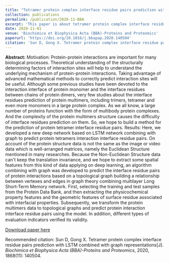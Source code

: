 ```yaml
---
title: "Tetramer protein complex interface residue pairs prediction with LSTM combined with graph representations"
collection: publications
permalink: /publication/2020-11-BBA
excerpt: 'This paper is about tetramer protein complex interface residue pairs prediction.'
date: 2020-11-01
venue: 'Biochimica et Biophysica Acta (BBA)-Proteins and Proteomics'
paperurl: 'https://doi.org/10.1016/j.bbapap.2020.140504'
citation: 'Sun D, Gong X. Tetramer protein complex interface residue pairs prediction with LSTM combined with graph representations[J].'
---
```


**Abstract:**
Motivation: Protein-protein interactions are important for many biological processes. Theoretical understanding of the structurally determining factors of interaction sites will help to understand the underlying mechanism of protein-protein interactions. Taking advantage of advanced mathematical methods to correctly predict interaction sites will be useful. Although some previous studies have been devoted to the interaction interface of protein monomer and the interface residues between chains of protein dimers, very few studies about the interface residues prediction of protein multimers, including trimers, tetramer and even more monomers in a large protein complex. As we all know, a large number of proteins function with the form of multibody protein complexes. And the complexity of the protein multimers structure causes the diﬃculty of interface residues prediction on them. So, we hope to build a method for the prediction of protein tetramer interface residue pairs. Results: Here, we developed a new deep network based on LSTM network combining with graph to predict protein tetramers interaction interface residue pairs. On account of the protein structure data is not the same as the image or video data which is well-arranged matrices, namely the Euclidean Structure mentioned in many researches. Because the Non-Euclidean Structure data can't keep the translation invariance, and we hope to extract some spatial features from this kind of data applying on deep learning, an algorithm combining with graph was developed to predict the interface residue pairs of protein interactions based on a topological graph building a relationship between vertexes and edges in graph theory combining multilayer Long Short-Term Memory network. First, selecting the training and test samples from the Protein Data Bank, and then extracting the physicochemical property features and the geometric features of surface residue associated with interfacial properties. Subsequently, we transform the protein multimers data to topological graphs and predict protein interaction interface residue pairs using the model. In addition, diﬀerent types of evaluation indicators veriﬁed its validity.

[Download paper here](https://sundw-818.github.io/sundw.github.io/files/file1.pdf)

Recommended citation: Sun D, Gong X. Tetramer protein complex interface residue pairs prediction with LSTM combined with graph representations[J]. <i>Biochimica et Biophysica Acta (BBA)-Proteins and Proteomics</i>, 2020, 1868(11): 140504.
